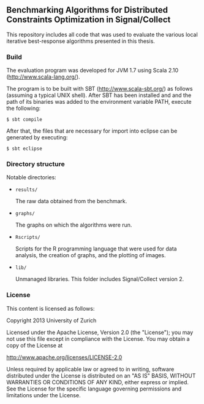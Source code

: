 ## Benchmarking Algorithms for Distributed Constraints Optimization in Signal/Collect ##

This repository includes all code that was used to evaluate the various local iterative best-response algorithms presented in this thesis.

### Build

The evaluation program was developed for JVM 1.7 using Scala 2.10 (http://www.scala-lang.org/).

The program is to be built with SBT (http://www.scala-sbt.org/) as follows (assuming a typical UNIX shell).
After SBT has been installed and and the path of its binaries was added to the environment variable PATH, execute the following:

    $ sbt compile

After that, the files that are necessary for import into eclipse can be generated by executing:

    $ sbt eclipse

### Directory structure

Notable directories:

 - `results/`

   The raw data obtained from the benchmark.
 - `graphs/`

   The graphs on which the algorithms were run.
 - `Rscripts/`

   Scripts for the R programming language that were used for data analysis, the creation of graphs, and the plotting of images.

 - `lib/`

   Unmanaged libraries. This folder includes Signal/Collect version 2.

### License

This content is licensed as follows:

Copyright 2013 University of Zurich

Licensed under the Apache License, Version 2.0 (the "License");
you may not use this file except in compliance with the License.
You may obtain a copy of the License at

   http://www.apache.org/licenses/LICENSE-2.0

Unless required by applicable law or agreed to in writing, software
distributed under the License is distributed on an "AS IS" BASIS,
WITHOUT WARRANTIES OR CONDITIONS OF ANY KIND, either express or implied.
See the License for the specific language governing permissions and
limitations under the License.
